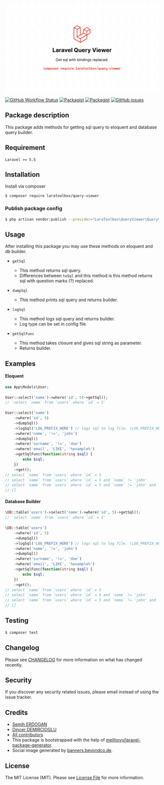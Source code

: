 ![Social Image](social.jpeg)

[![GitHub Workflow Status](https://github.com/laratoolbox/query-viewer/workflows/Run%20tests/badge.svg)](https://github.com/laratoolbox/query-viewer/actions)
[![Packagist](https://img.shields.io/packagist/v/laratoolbox/query-viewer.svg)](https://packagist.org/packages/laratoolbox/query-viewer)
[![Packagist](https://img.shields.io/packagist/l/laratoolbox/query-viewer.svg)](https://packagist.org/packages/laratoolbox/query-viewer)
[![GitHub issues](https://img.shields.io/github/issues/laratoolbox/query-viewer.svg)](https://github.com/laratoolbox/query-viewer/issues)

## Package description

This package adds methods for getting sql query to eloquent and database query builder.

## Requirement

```
Laravel >= 5.5
```

## Installation

Install via composer
```bash
$ composer require laratoolbox/query-viewer
```

### Publish package config

```bash
$ php artisan vendor:publish --provider="LaraToolbox\QueryViewer\QueryViewerServiceProvider"
```

## Usage

After installing this package you may use these methods on eloquent and db builder.

- `getSql`
  * This method returns sql query.
  * Differences between `toSql` and this method is this method returns sql with question marks (?) replaced.

- `dumpSql`
  * This method prints sql query and returns builder.

- `logSql`
  * This method logs sql query and returns builder.
  * Log type can be set in config file.

- `getSqlFunc`
  * This method takes closure and gives sql string as parameter.
  * Returns builder.

## Examples

#### Eloquent

```php
use App\Models\User;

User::select('name')->where('id', 5)->getSql();
// 'select `name` from `users` where `id` = 5'

User::select('name')
    ->where('id', 5)
    ->dumpSql()
    ->logSql('LOG_PREFIX_HERE') // logs sql to log file. (LOG_PREFIX_HERE : select `name` from `users` where `id` = 5)
    ->where('name', '!=', 'john')
    ->dumpSql()
    ->where('surname', '!=', 'doe')
    ->where('email', 'LIKE', '%example%')
    ->getSqlFunc(function(string $sql) {
        echo $sql;
    })
    ->get();
// select `name` from `users` where `id` = 5
// select `name` from `users` where `id` = 5 and `name` != 'john'
// select `name` from `users` where `id` = 5 and `name` != 'john' and `surname` != 'doe' and `email` LIKE '%example%'
// []
```

#### Database Builder

```php
\DB::table('users')->select('name')->where('id', 5)->getSql();
// 'select `name` from `users` where `id` = 5'

\DB::table('users')
    ->where('id', 5)
    ->dumpSql()
    ->logSql('LOG_PREFIX_HERE') // logs sql to log file. (LOG_PREFIX_HERE : select `name` from `users` where `id` = 5)
    ->where('name', '!=', 'john')
    ->dumpSql()
    ->where('surname', '!=', 'doe')
    ->where('email', 'LIKE', '%example%')
    ->getSqlFunc(function(string $sql) {
        echo $sql;
    })
    ->get();
// select `name` from `users` where `id` = 5
// select `name` from `users` where `id` = 5 and `name` != 'john'
// select `name` from `users` where `id` = 5 and `name` != 'john' and `surname` != 'doe' and `email` LIKE '%example%'
// []
```

## Testing

``` bash
$ composer test
```

## Changelog

Please see [CHANGELOG](CHANGELOG.md) for more information on what has changed recently.

## Security

If you discover any security related issues, please email instead of using the issue tracker.

## Credits

- [Semih ERDOGAN](https://github.com/semiherdogan)
- [Dincer DEMIRCIOGLU](https://github.com/dinncer)
- [All contributors](https://github.com/laratoolbox/query-viewer/graphs/contributors)
- This package is bootstrapped with the help of [melihovv/laravel-package-generator](https://github.com/melihovv/laravel-package-generator).
- Social image generated by [banners.beyondco.de](https://banners.beyondco.de/).


## License

The MIT License (MIT). Please see [License File](LICENSE) for more information.
